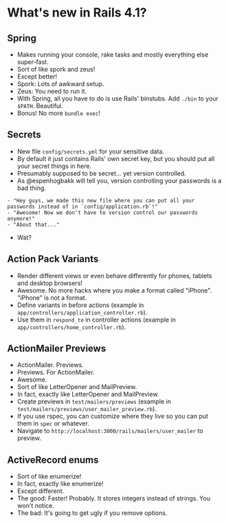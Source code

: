 # What's new in Rails 4.1?

## Spring

* Makes running your console, rake tasks and mostly everything else super-fast.
* Sort of like spork and zeus!
* Except better!
* Spork: Lots of awkward setup.
* Zeus: You need to run it.
* With Spring, all you have to do is use Rails' binstubs. Add `./bin` to your `$PATH`. Beautiful.
* Bonus! No more `bundle exec`!

## Secrets

* New file `config/secrets.yml` for your sensitive data.
* By default it just contains Rails' own secret key, but you should put all your secret things in here.
* Presumably supposed to be secret... yet version controlled.
* As @espenhogbakk will tell you, version controlling your passwords is a bad thing.

```
- "Hey guys, we made this new file where you can put all your passwords instead of in `config/application.rb`!"
- "Awesome! Now we don't have to version control our passwords anymore!"
- "About that..."
```

* Wat?

## Action Pack Variants

* Render different views or even behave differently for phones, tablets and desktop browsers!
* Awesome. No more hacks where you make a format called "iPhone". "iPhone" is not a format.
* Define variants in before actions (example in `app/controllers/application_controller.rb`).
* Use them in `respond_to` in controller actions (example in `app/controllers/home_controller.rb`).

## ActionMailer Previews

* ActionMailer. Previews.
* Previews. For ActionMailer.
* Awesome.
* Sort of like LetterOpener and MailPreview.
* In fact, exactly like LetterOpener and MailPreview.
* Create previews in `test/mailers/previews` (example in `test/mailers/previews/user_mailer_preview.rb`).
* If you use rspec, you can customize where they live so you can put them in `spec` or whatever.
* Navigate to `http://localhost:3000/rails/mailers/user_mailer` to preview.

## ActiveRecord enums

* Sort of like enumerize!
* In fact, exactly like enumerize!
* Except different.
* The good: Faster! Probably. It stores integers instead of strings. You won't notice.
* The bad: It's going to get ugly if you remove options.
